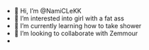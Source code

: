 - 👋 Hi, I’m @NamiCLeKK
- 👀 I’m interested into girl with a fat ass
- 🌱 I’m currently learning how to take shower
- 💞️ I’m looking to collaborate with Zemmour
- 

<!---
NamiCLeKK/NamiCLeKK is a ✨ special ✨ repository because its `README.md` (this file) appears on your GitHub profile.
You can click the Preview link to take a look at your changes.
--->
